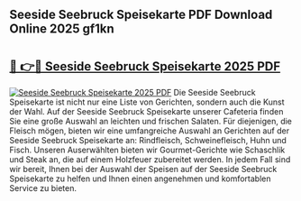 ## Seeside Seebruck Speisekarte PDF Download Online 2025 gf1kn

# <h2><a href="http://gc5yrs.nevu.top/?p=Seeside+Seebruck+Speisekarte">🔗 👉🔴 Seeside Seebruck Speisekarte 2025 PDF</a></h2>

[![Seeside Seebruck Speisekarte 2025 PDF](https://i.imgur.com/dBaPXMq.png)](http://gc5yrs.nevu.top/?p=Seeside+Seebruck+Speisekarte)
Die Seeside Seebruck Speisekarte ist nicht nur eine Liste von Gerichten, sondern auch die Kunst der Wahl. Auf der Seeside Seebruck Speisekarte unserer Cafeteria finden Sie eine große Auswahl an leichten und frischen Salaten. Für diejenigen, die Fleisch mögen, bieten wir eine umfangreiche Auswahl an Gerichten auf der Seeside Seebruck Speisekarte an: Rindfleisch, Schweinefleisch, Huhn und Fisch. Unseren Auserwählten bieten wir Gourmet-Gerichte wie Schaschlik und Steak an, die auf einem Holzfeuer zubereitet werden. In jedem Fall sind wir bereit, Ihnen bei der Auswahl der Speisen auf der Seeside Seebruck Speisekarte zu helfen und Ihnen einen angenehmen und komfortablen Service zu bieten.
